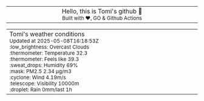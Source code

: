
<div align="center">
<table>
<tbody>
<td align="center">
<img width="2000" height="0"><br>
Hello, this is Tomi's github 👋<br>
<sup>Built with ❤️, GO & Github Actions</sup><br>
<img width="2000" height="0">
</td>
</tbody>
</table>
</div>
<table>
<tbody>
<td align="left">
<img width="2000" height="0"><br>
Tomi's weather conditions<br>
<sup>Updated at 2025-05-08T16:18:53Z</sup><br>
<sup>:low_brightness: Overcast Clouds</sup><br>
<sup>:thermometer: Temperature 32.3 </sup><br>
<sup>:thermometer: Feels like 39.3</sup><br>
<sup>:sweat_drops: Humidity 69%</sup><br>
<sup>:mask: PM2.5 2.34 μg/m3</sup><br>
<sup>:cyclone: Wind 4.19m/s </sup><br>
<sup>:telescope: Visibility 10000m </sup><br>
<sup>:droplet: Rain 0mm/last 1h </sup><br>
<img width="2000" height="0">
</td>
<td align="left">
<img width="2000" height="0"><br>
<br>
<img width="2000" height="0">
</td>
</tbody>
</table>
</div>
    